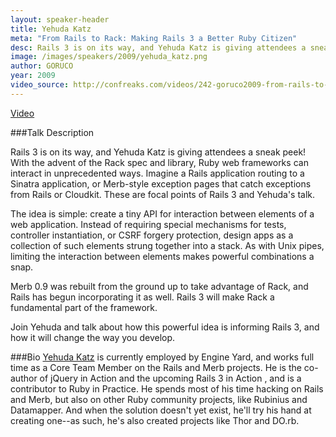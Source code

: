 ```yaml
---
layout: speaker-header
title: Yehuda Katz
meta: "From Rails to Rack: Making Rails 3 a Better Ruby Citizen"
desc: Rails 3 is on its way, and Yehuda Katz is giving attendees a sneak peek!
image: /images/speakers/2009/yehuda_katz.png
author: GORUCO
year: 2009
video_source: http://confreaks.com/videos/242-goruco2009-from-rails-to-rack-making-rails-3-a-better-ruby-citizen
---
```


<a href="http://confreaks.com/videos/242-goruco2009-from-rails-to-rack-making-rails-3-a-better-ruby-citizen">Video</a>

###Talk Description

Rails 3 is on its way, and Yehuda Katz is giving attendees a sneak peek! With the advent of the Rack spec and library, Ruby web frameworks can interact in unprecedented ways. Imagine a Rails application routing to a Sinatra application, or Merb-style exception pages that catch exceptions from Rails or Cloudkit. These are focal points of Rails 3 and Yehuda's talk.

The idea is simple: create a tiny API for interaction between elements of a web application. Instead of requiring special mechanisms for tests, controller instantiation, or CSRF forgery protection, design apps as a collection of such elements strung together into a stack. As with Unix pipes, limiting the interaction between elements makes powerful combinations a snap.

Merb 0.9 was rebuilt from the ground up to take advantage of Rack, and Rails has begun incorporating it as well. Rails 3 will make Rack a fundamental part of the framework.

Join Yehuda and talk about how this powerful idea is informing Rails 3, and how it will change the way you develop.

###Bio
[Yehuda Katz](http://yehudakatz.com/) is currently employed by Engine Yard, and works full time as a Core Team Member on the Rails and Merb projects. He is the co-author of jQuery in Action and the upcoming Rails 3 in Action , and is a contributor to Ruby in Practice. He spends most of his time hacking on Rails and Merb, but also on other Ruby community projects, like Rubinius and Datamapper. And when the solution doesn't yet exist, he'll try his hand at creating one--as such, he's also created projects like Thor and DO.rb.


